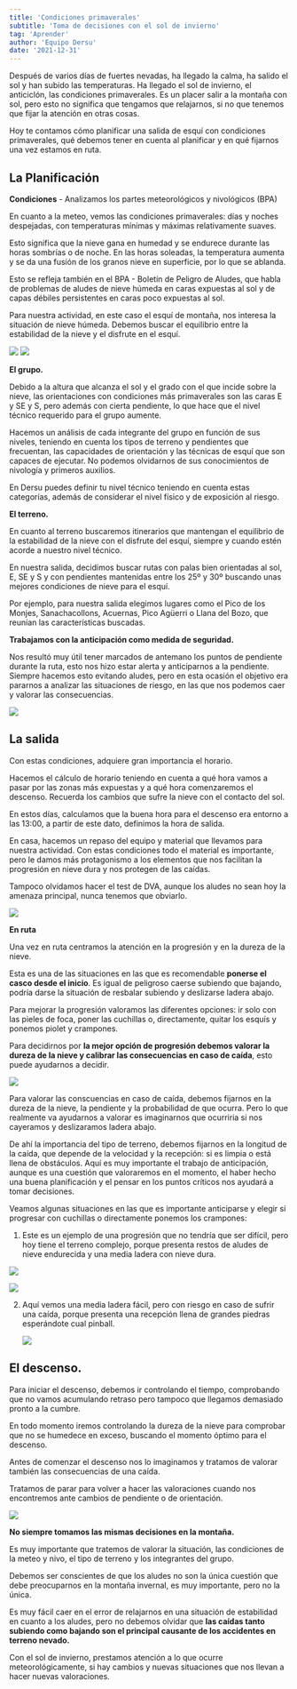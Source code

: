 ```yaml
---
title: 'Condiciones primaverales'
subtitle: 'Toma de decisiones con el sol de invierno'
tag: 'Aprender'
author: 'Equipo Dersu'
date: '2021-12-31'
---
```


Después de varios días de fuertes nevadas, ha llegado la calma, ha salido el sol y han subido las temperaturas. Ha llegado el sol de invierno, el anticiclón, las condiciones primaverales. Es un placer salir a la montaña con sol, pero esto no significa que tengamos que relajarnos, si no que tenemos que fijar la atención en otras cosas.

Hoy te contamos cómo planificar una salida de esquí con condiciones primaverales, qué debemos tener en cuenta al planificar y en qué fijarnos una vez estamos en ruta.

## La Planificación

**Condiciones** - Analizamos los partes meteorológicos y nivológicos (BPA)

En cuanto a la meteo, vemos las condiciones primaverales: días y noches despejadas, con temperaturas mínimas y máximas relativamente suaves.

Esto significa que la nieve gana en humedad y se endurece durante las horas sombrías o de noche. En las horas soleadas, la temperatura aumenta y se da una fusión de los granos nieve en superficie, por lo que se ablanda.

Esto se refleja también en el BPA - Boletín de Peligro de Aludes, que habla de problemas de aludes de nieve húmeda en caras expuestas al sol y de capas débiles persistentes en caras poco expuestas al sol.

Para nuestra actividad, en este caso el esquí de montaña, nos interesa la situación de nieve húmeda. Debemos buscar el equilibrio entre la estabilidad de la nieve y el disfrute en el esquí.

![](/images/posts/es/condiciones-primaverales/picture-01.jpeg)
![](/images/posts/es/condiciones-primaverales/picture-02.jpeg)


**El grupo.**

Debido a la altura que alcanza el sol y el grado con el que incide sobre la nieve, las orientaciones con condiciones más primaverales son las caras E y SE y S, pero además con cierta pendiente, lo que hace que el nivel técnico requerido para el grupo aumente.

Hacemos un análisis de cada integrante del grupo en función de sus niveles, teniendo en cuenta los tipos de terreno y pendientes que frecuentan, las capacidades de orientación y las técnicas de esquí que son capaces de ejecutar.  No podemos olvidarnos de sus conocimientos de nivología y primeros auxilios.

En Dersu puedes definir tu nivel técnico teniendo en cuenta estas categorías, además de considerar el nivel físico y de exposición al riesgo.



**El terreno.**

En cuanto al terreno buscaremos itinerarios que mantengan el equilibrio de la estabilidad de la nieve con el disfrute del esquí, siempre y cuando estén acorde a nuestro nivel técnico.

En nuestra salida, decidimos buscar rutas con palas bien orientadas al sol, E, SE y S y con pendientes mantenidas entre los 25º y 30º buscando unas mejores condiciones de nieve para el esquí.

Por ejemplo, para nuestra salida elegimos lugares como el Pico de los Monjes, Sanachacollons, Acuernas, Pico Agüerri o Llana del Bozo, que reunían las características buscadas.

**Trabajamos con la anticipación como medida de seguridad.**

Nos resultó muy útil tener marcados de antemano los puntos de pendiente durante la ruta, esto nos hizo estar alerta y anticiparnos a la pendiente. Siempre hacemos esto evitando aludes, pero en esta ocasión el objetivo era pararnos a analizar las situaciones de riesgo, en las que nos podemos caer y valorar las consecuencias.



![](/images/posts/es/condiciones-primaverales/picture-03.jpg)



## La salida

Con estas condiciones, adquiere gran importancia el horario.

Hacemos el cálculo de horario teniendo en cuenta a qué hora vamos a pasar por las zonas más expuestas y a qué hora comenzaremos el descenso. Recuerda los cambios que sufre la nieve con el contacto del sol.

En estos días, calculamos que la buena hora para el descenso era entorno a las 13:00, a partir de este dato,  definimos la hora de salida.

En casa, hacemos un repaso del equipo y material que llevamos para nuestra actividad. Con estas condiciones todo el material es importante, pero le damos más protagonismo a los elementos que nos facilitan la progresión en nieve dura y nos protegen de las caídas.

Tampoco olvidamos hacer el test de DVA, aunque los aludes no sean hoy la amenaza principal, nunca tenemos que obviarlo.

![](/images/posts/es/condiciones-primaverales/picture-04.jpeg)

**En ruta**

Una vez en ruta centramos la atención en la progresión y en la dureza de la nieve.

Esta es una de las situaciones en las que es recomendable **ponerse el casco desde el inicio**. Es igual de peligroso caerse subiendo que bajando, podría darse la situación de resbalar subiendo y deslizarse ladera abajo.

Para mejorar la progresión valoramos las diferentes opciones: ir solo con las pieles de foca, poner las cuchillas o, directamente, quitar los esquís y ponemos piolet y crampones.

Para decidirnos por **la mejor opción de progresión debemos valorar la dureza de la nieve y calibrar las consecuencias en caso de caída**, esto puede ayudarnos a decidir.

![](/images/posts/es/condiciones-primaverales/picture-05.jpeg)

Para valorar las conscuencias en caso de caída, debemos fijarnos en la dureza de la nieve, la pendiente y la probabilidad de que ocurra. Pero lo que realmente va ayudarnos a valorar es imaginarnos que ocurriria si nos cayeramos y deslizaramos ladera abajo.

De ahí la importancia del tipo de terreno, debemos fijarnos en la longitud de la caída, que depende de la velocidad y la recepción: si es limpia o está llena de obstáculos. Aquí es muy importante el trabajo de anticipación, aunque es una cuestión que valoraremos en el momento, el haber hecho una buena planificación y el pensar en los puntos críticos nos ayudará a tomar decisiones.



Veamos algunas situaciones en las que es importante anticiparse y elegir si progresar con cuchillas o directamente ponemos los crampones:

1. Este es un ejemplo de una progresión que no tendría que ser difícil, pero hoy tiene el terreno complejo, porque presenta restos de aludes de nieve endurecida y una media ladera con nieve dura.

![](/images/posts/es/condiciones-primaverales/picture-06.jpeg)

![](/images/posts/es/condiciones-primaverales/picture-07.jpeg)

2. Aquí vemos una media ladera fácil, pero con riesgo en caso de sufrir una caída, porque presenta una recepción llena de grandes piedras esperándote cual pinball.

    ![](/images/posts/es/condiciones-primaverales/picture-08.jpeg)



## **El descenso.**

Para iniciar el descenso, debemos ir controlando el tiempo, comprobando que no vamos acumulando retraso pero tampoco que llegamos demasiado pronto a la cumbre.

En todo momento iremos controlando la dureza de la nieve para comprobar que no se humedece en exceso, buscando el momento óptimo para el descenso.

Antes de comenzar el descenso nos lo imaginamos y tratamos de valorar también las consecuencias de una caída.

Tratamos de parar para volver a hacer las valoraciones cuando nos encontremos ante cambios de pendiente o de orientación.

![](/images/posts/es/condiciones-primaverales/picture-09.jpeg)

**No siempre tomamos las mismas decisiones en la montaña.**

Es muy importante que tratemos de valorar la situación, las condiciones de la meteo y nivo, el tipo de terreno y los integrantes del grupo.

Debemos ser conscientes de que los aludes no son la única cuestión que debe preocuparnos en la montaña invernal, es muy importante, pero no la única.

Es muy fácil caer en el error de relajarnos en una situación de estabilidad en cuanto a los aludes, pero no debemos olvidar que **las caídas tanto subiendo como bajando son el principal causante de los accidentes en terreno nevado.**

Con el sol de invierno, prestamos atención a lo que ocurre meteorológicamente, si hay cambios y  nuevas situaciones que nos llevan a hacer nuevas valoraciones.
